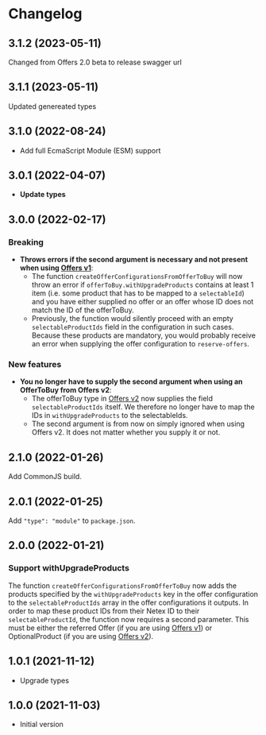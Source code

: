 # Changelog

## 3.1.2 (2023-05-11)

Changed from Offers 2.0 beta to release swagger url

## 3.1.1 (2023-05-11)

Updated genereated types

## 3.1.0 (2022-08-24)

- Add full EcmaScript Module (ESM) support

## 3.0.1 (2022-04-07)

- **Update types**

## 3.0.0 (2022-02-17)

### Breaking

- **Throws errors if the second argument is necessary and not present when using
  [Offers v1](https://developer.entur.org/pages-offers-docs-api-v1-reference)**:
  - The function `createOfferConfigurationsFromOfferToBuy` will now throw an
    error if `offerToBuy.withUpgradeProducts` contains at least 1 item (i.e.
    some product that has to be mapped to a `selectableId`) and you have either
    supplied no offer or an offer whose ID does not match the ID of the
    offerToBuy.
  - Previously, the function would silently proceed with an empty
    `selectableProductIds` field in the configuration in such cases. Because
    these products are mandatory, you would probably receive an error when
    supplying the offer configuration to `reserve-offers`.

### New features

- **You no longer have to supply the second argument when using an OfferToBuy
  from Offers v2**:
  - The offerToBuy type in
    [Offers v2](https://developer.entur.org/pages-offers-docs-api-v2-reference)
    now supplies the field `selectableProductIds` itself. We therefore no longer
    have to map the IDs in `withUpgradeProducts` to the selectableIds.
  - The second argument is from now on simply ignored when using Offers v2. It
    does not matter whether you supply it or not.

## 2.1.0 (2022-01-26)

Add CommonJS build.

## 2.0.1 (2022-01-25)

Add `"type": "module"` to `package.json`.

## 2.0.0 (2022-01-21)

### Support withUpgradeProducts

The function `createOfferConfigurationsFromOfferToBuy` now adds the products
specified by the `withUpgradeProducts` key in the offer configuration to the
`selectableProductIds` array in the offer configurations it outputs. In order to
map these product IDs from their Netex ID to their `selectableProductId`, the
function now requires a second parameter. This must be either the referred Offer
(if you are using
[Offers v1](https://developer.entur.org/pages-offers-docs-api-v1-reference)) or
OptionalProduct (if you are using
[Offers v2](https://developer.entur.org/pages-offers-docs-api-v2-reference)).

## 1.0.1 (2021-11-12)

- Upgrade types

## 1.0.0 (2021-11-03)

- Initial version
